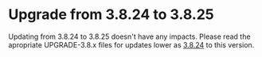 # Upgrade from 3.8.24 to 3.8.25

Updating from 3.8.24 to 3.8.25 doesn't have any impacts. Please read the apropriate UPGRADE-3.8.x files for updates lower as [3.8.24](UPGRADE-3.8.24.md) to this version.
